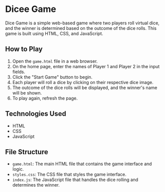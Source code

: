 # Dicee Game

Dice Game is a simple web-based game where two players roll virtual dice, and the winner is determined based on the outcome of the dice rolls. This game is built using HTML, CSS, and JavaScript.

## How to Play

1. Open the `game.html` file in a web browser.
2. On the home page, enter the names of Player 1 and Player 2 in the input fields.
3. Click the "Start Game" button to begin.
4. Each player will roll a dice by clicking on their respective dice image.
5. The outcome of the dice rolls will be displayed, and the winner's name will be shown.
6. To play again, refresh the page.

## Technologies Used

- HTML
- CSS
- JavaScript

## File Structure

- `game.html`: The main HTML file that contains the game interface and logic.
- `styles.css`: The CSS file that styles the game interface.
- `index.js`: The JavaScript file that handles the dice rolling and determines the winner.
